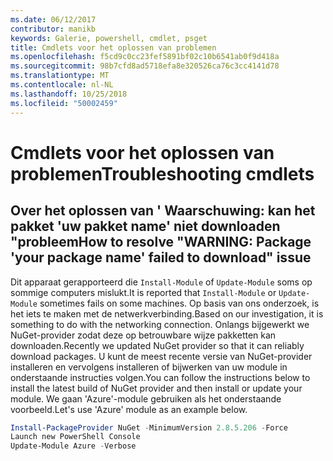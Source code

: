 ```yaml
---
ms.date: 06/12/2017
contributor: manikb
keywords: Galerie, powershell, cmdlet, psget
title: Cmdlets voor het oplossen van problemen
ms.openlocfilehash: f5cd9c0cc23fef5891bf02c10b6541ab0f9d418a
ms.sourcegitcommit: 98b7cfd8ad5718efa8e320526ca76c3cc4141d78
ms.translationtype: MT
ms.contentlocale: nl-NL
ms.lasthandoff: 10/25/2018
ms.locfileid: "50002459"
---
```

# <a name="troubleshooting-cmdlets"></a><span data-ttu-id="fc7ba-103">Cmdlets voor het oplossen van problemen</span><span class="sxs-lookup"><span data-stu-id="fc7ba-103">Troubleshooting cmdlets</span></span>

## <a name="how-to-resolve-warning-package-your-package-name-failed-to-download-issue"></a><span data-ttu-id="fc7ba-104">Over het oplossen van ' Waarschuwing: kan het pakket 'uw pakket name' niet downloaden "probleem</span><span class="sxs-lookup"><span data-stu-id="fc7ba-104">How to resolve "WARNING: Package 'your package name' failed to download" issue</span></span>

<span data-ttu-id="fc7ba-105">Dit apparaat gerapporteerd die `Install-Module` of `Update-Module` soms op sommige computers mislukt.</span><span class="sxs-lookup"><span data-stu-id="fc7ba-105">It is reported that `Install-Module` or `Update-Module` sometimes fails on some machines.</span></span>
<span data-ttu-id="fc7ba-106">Op basis van ons onderzoek, is het iets te maken met de netwerkverbinding.</span><span class="sxs-lookup"><span data-stu-id="fc7ba-106">Based on our investigation, it is something to do with the networking connection.</span></span>
<span data-ttu-id="fc7ba-107">Onlangs bijgewerkt we NuGet-provider zodat deze op betrouwbare wijze pakketten kan downloaden.</span><span class="sxs-lookup"><span data-stu-id="fc7ba-107">Recently we updated NuGet provider so that it can reliably download packages.</span></span>
<span data-ttu-id="fc7ba-108">U kunt de meest recente versie van NuGet-provider installeren en vervolgens installeren of bijwerken van uw module in onderstaande instructies volgen.</span><span class="sxs-lookup"><span data-stu-id="fc7ba-108">You can follow the instructions below to install the latest build of NuGet provider and then install or update your module.</span></span>
<span data-ttu-id="fc7ba-109">We gaan 'Azure'-module gebruiken als het onderstaande voorbeeld.</span><span class="sxs-lookup"><span data-stu-id="fc7ba-109">Let's use 'Azure' module as an example below.</span></span>

```powershell
Install-PackageProvider NuGet -MinimumVersion 2.8.5.206 -Force
Launch new PowerShell Console
Update-Module Azure -Verbose
```
